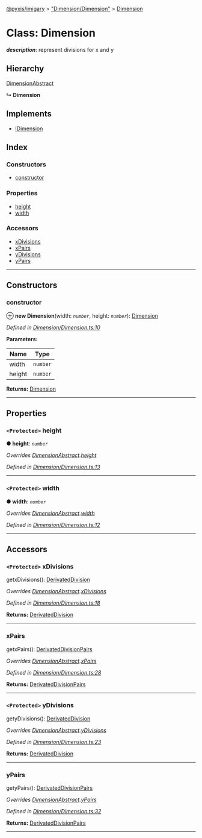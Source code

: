 [@pyxis/imigary](../README.md) > ["Dimension/Dimension"](../modules/_dimension_dimension_.md) > [Dimension](../classes/_dimension_dimension_.dimension.md)

# Class: Dimension

*__description__*: represent divisions for x and y

## Hierarchy

 [DimensionAbstract](_dimension_dimensionabstract_.dimensionabstract.md)

**↳ Dimension**

## Implements

* [IDimension](../interfaces/_dimension_types_.idimension.md)

## Index

### Constructors

* [constructor](_dimension_dimension_.dimension.md#constructor)

### Properties

* [height](_dimension_dimension_.dimension.md#height)
* [width](_dimension_dimension_.dimension.md#width)

### Accessors

* [xDivisions](_dimension_dimension_.dimension.md#xdivisions)
* [xPairs](_dimension_dimension_.dimension.md#xpairs)
* [yDivisions](_dimension_dimension_.dimension.md#ydivisions)
* [yPairs](_dimension_dimension_.dimension.md#ypairs)

---

## Constructors

<a id="constructor"></a>

###  constructor

⊕ **new Dimension**(width: *`number`*, height: *`number`*): [Dimension](_dimension_dimension_.dimension.md)

*Defined in [Dimension/Dimension.ts:10](https://github.com/creaux/pyxis/blob/42c6131/packages/imigary/src/Dimension/Dimension.ts#L10)*

**Parameters:**

| Name | Type |
| ------ | ------ |
| width | `number` |
| height | `number` |

**Returns:** [Dimension](_dimension_dimension_.dimension.md)

___

## Properties

<a id="height"></a>

### `<Protected>` height

**● height**: *`number`*

*Overrides [DimensionAbstract](_dimension_dimensionabstract_.dimensionabstract.md).[height](_dimension_dimensionabstract_.dimensionabstract.md#height)*

*Defined in [Dimension/Dimension.ts:13](https://github.com/creaux/pyxis/blob/42c6131/packages/imigary/src/Dimension/Dimension.ts#L13)*

___
<a id="width"></a>

### `<Protected>` width

**● width**: *`number`*

*Overrides [DimensionAbstract](_dimension_dimensionabstract_.dimensionabstract.md).[width](_dimension_dimensionabstract_.dimensionabstract.md#width)*

*Defined in [Dimension/Dimension.ts:12](https://github.com/creaux/pyxis/blob/42c6131/packages/imigary/src/Dimension/Dimension.ts#L12)*

___

## Accessors

<a id="xdivisions"></a>

### `<Protected>` xDivisions

getxDivisions(): [DerivatedDivision](../modules/_division_types_.md#derivateddivision)

*Overrides [DimensionAbstract](_dimension_dimensionabstract_.dimensionabstract.md).[xDivisions](_dimension_dimensionabstract_.dimensionabstract.md#xdivisions)*

*Defined in [Dimension/Dimension.ts:18](https://github.com/creaux/pyxis/blob/42c6131/packages/imigary/src/Dimension/Dimension.ts#L18)*

**Returns:** [DerivatedDivision](../modules/_division_types_.md#derivateddivision)

___
<a id="xpairs"></a>

###  xPairs

getxPairs(): [DerivatedDivisionPairs](../modules/_division_types_.md#derivateddivisionpairs)

*Overrides [DimensionAbstract](_dimension_dimensionabstract_.dimensionabstract.md).[xPairs](_dimension_dimensionabstract_.dimensionabstract.md#xpairs)*

*Defined in [Dimension/Dimension.ts:28](https://github.com/creaux/pyxis/blob/42c6131/packages/imigary/src/Dimension/Dimension.ts#L28)*

**Returns:** [DerivatedDivisionPairs](../modules/_division_types_.md#derivateddivisionpairs)

___
<a id="ydivisions"></a>

### `<Protected>` yDivisions

getyDivisions(): [DerivatedDivision](../modules/_division_types_.md#derivateddivision)

*Overrides [DimensionAbstract](_dimension_dimensionabstract_.dimensionabstract.md).[yDivisions](_dimension_dimensionabstract_.dimensionabstract.md#ydivisions)*

*Defined in [Dimension/Dimension.ts:23](https://github.com/creaux/pyxis/blob/42c6131/packages/imigary/src/Dimension/Dimension.ts#L23)*

**Returns:** [DerivatedDivision](../modules/_division_types_.md#derivateddivision)

___
<a id="ypairs"></a>

###  yPairs

getyPairs(): [DerivatedDivisionPairs](../modules/_division_types_.md#derivateddivisionpairs)

*Overrides [DimensionAbstract](_dimension_dimensionabstract_.dimensionabstract.md).[yPairs](_dimension_dimensionabstract_.dimensionabstract.md#ypairs)*

*Defined in [Dimension/Dimension.ts:32](https://github.com/creaux/pyxis/blob/42c6131/packages/imigary/src/Dimension/Dimension.ts#L32)*

**Returns:** [DerivatedDivisionPairs](../modules/_division_types_.md#derivateddivisionpairs)

___

